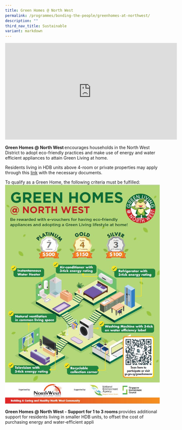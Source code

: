 ```yaml
---
title: Green Homes @ North West
permalink: /programmes/bonding-the-people/greenhomes-at-northwest/
description: ""
third_nav_title: Sustainable
variant: markdown
---
```

<iframe allowfullscreen="" allow="accelerometer; autoplay; clipboard-write; encrypted-media; gyroscope; picture-in-picture; web-share" frameborder="0" title="YouTube video player" src="https://www.youtube.com/embed/QqeCQUSLKfg" height="315" width="560"></iframe>

**Green Homes @ North West** encourages households in the North West District to adopt eco-friendly practices and make use of energy and water efficient appliances to attain Green Living at home. 

Residents living in HDB units above 4-room or private properties may apply through this [link](https://go.gov.sg/greenhomesnw) with the necessary documents.

To qualify as a Green Home, the following criteria must be fulfilled:
![](/images/Programmes/Green%20Living/green%20homes%20@%20north%20west.png)

**Green Homes @ North West - Support for 1 to 3 rooms** provides additional support for residents living in smaller HDB units, to offset the cost of purchasing energy and water-efficient appli